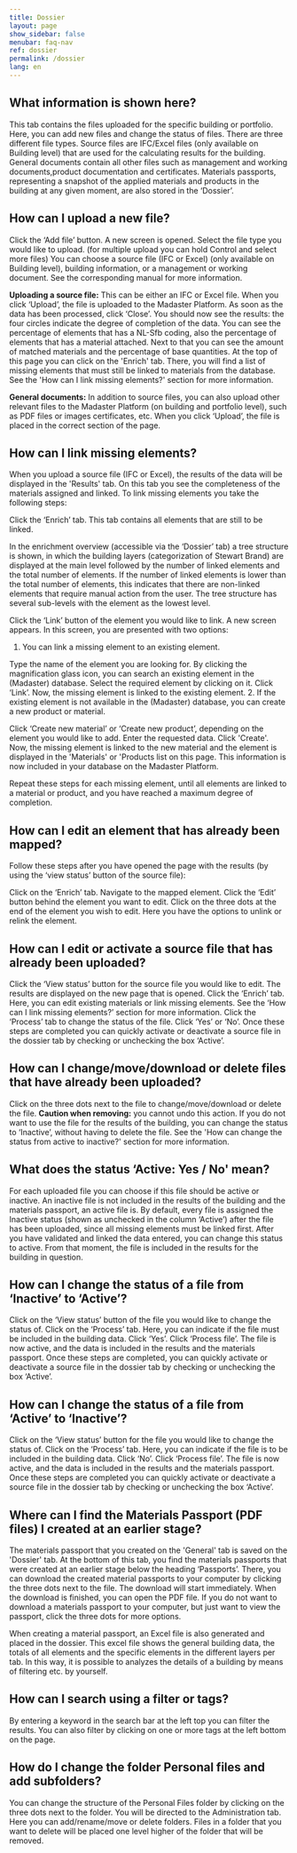 ```yaml
---
title: Dossier
layout: page
show_sidebar: false
menubar: faq-nav
ref: dossier
permalink: /dossier
lang: en
---
```


## What information is shown here?
This tab contains the files uploaded for the specific building or portfolio. Here, you can add new files and change the status of files. There are three different file types. Source files are IFC/Excel files (only available on Building level) that are used for the calculating results for the building. General documents contain all other files such as management and working documents,product documentation and certificates. Materials passports, representing a snapshot of the applied materials and products in the building at any given moment, are also stored in the ‘Dossier’.

## How can I upload a new file?
Click the ‘Add file’ button. A new screen is opened.
Select the file type you would like to upload. (for multiple upload you can hold Control and select more files) You can choose a source file (IFC or Excel) (only available on Building level), building information, or a management or working document. See the corresponding manual for more information.

**Uploading a source file:** This can be either an IFC or Excel file. When you click ‘Upload’, the file is uploaded to the Madaster Platform. As soon as the data has been processed, click ‘Close’.  You should now see the results: the four circles indicate the degree of completion of the data. You can see the percentage of elements that has a NL-Sfb coding, also the percentage of elements that has a material attached. Next to that you can see the amount of matched materials and the percentage of base quantities. At the top of this page you can click on the 'Enrich' tab. There, you will find a list of missing elements that must still be linked to materials from the database. See the 'How can I link missing elements?' section for more information.

**General documents:** In addition to source files, you can also upload other relevant files to the Madaster Platform (on building and portfolio level), such as PDF files or images certificates, etc. When you click ‘Upload’, the file is placed in the correct section of the page.

## How can I link missing elements?
When you upload a source file (IFC or Excel), the results of the data will be displayed in the 'Results' tab. On this tab you see the completeness of the materials assigned and linked. To link missing elements you take the following steps:

Click the ‘Enrich’ tab. This tab contains all elements that are still to be linked.

In the enrichment overview (accessible via the ‘Dossier’ tab) a tree structure is shown, in which the building layers (categorization of Stewart Brand) are displayed at the main level followed by the number of linked elements and the total number of elements. If the number of linked elements is lower than the total number of elements, this indicates that there are non-linked elements that require manual action from the user. The tree structure has several sub-levels with the element as the lowest level.

Click the ‘Link’ button of the element you would like to link. A new screen appears. In this screen, you are presented with two options:

1. You can link a missing element to an existing element.

Type the name of the element you are looking for. By clicking the magnification glass icon, you can search an existing element in the (Madaster) database.
Select the required element by clicking on it.
Click ‘Link’. Now, the missing element is linked to the existing element.
2. If the existing element is not available in the (Madaster) database, you can create a new product or material.

Click ‘Create new material’ or ‘Create new product’, depending on the element you would like to add.
Enter the requested data.
Click 'Create'. 
Now, the missing element is linked to the new material and the element is displayed in the 'Materials' or 'Products list on this page. This information is now included in your database on the Madaster Platform.  

Repeat these steps for each missing element, until all elements are linked to a material or product, and you have reached a maximum degree of completion.

## How can I edit an element that has already been mapped?
Follow these steps after you have opened the page with the results (by using the ‘view status’ button of the source file):

Click on the ‘Enrich’ tab.
Navigate to the mapped element.
Click the ‘Edit’ button behind the element you want to edit.
Click on the three dots at the end of the element you wish to edit. Here you have the options to unlink or relink the element.

## How can I edit or activate a source file that has already been uploaded?
Click the ‘View status’ button for the source file you would like to edit. The results are displayed on the new page that is opened.
Click the ‘Enrich’ tab. Here, you can edit existing materials or link missing elements. See the ‘How can I link missing elements?’ section for more information.
Click the ‘Process’ tab to change the status of the file. Click ‘Yes’ or ‘No’. 
Once these steps are completed you can quickly activate or deactivate a source file in the dossier tab by checking or unchecking the box ‘Active’.

## How can I change/move/download or delete files that have already been uploaded?
Click on the three dots next to the file to change/move/download or delete the file.
**Caution when removing:** you cannot undo this action. If you do not want to use the file for the results of the building, you can change the status to ‘Inactive’, without having to delete the file. See the 'How can change the status from active to inactive?' section for more information.

## What does the status ‘Active: Yes / No' mean?
For each uploaded file you can choose if this file should be active or inactive. An inactive file is not included in the results of the building and the materials passport, an active file is. By default, every file is assigned the Inactive status (shown as unchecked in the column ‘Active’) after the file has been uploaded, since all missing elements must be linked first. After you have validated and linked the data entered, you can change this status to active. From that moment, the file is included in the results for the building in question.  

## How can I change the status of a file from ‘Inactive’ to ‘Active’?
Click on the ‘View status’ button of the file you would like to change the status of.
Click on the ‘Process’ tab. Here, you can indicate if the file must be included in the building data.
Click ‘Yes’.
Click ‘Process file’. The file is now active, and the data is included in the results and the materials passport.
Once these steps are completed, you can quickly activate or deactivate a source file in the dossier tab by checking or unchecking the box ‘Active’.

## How can I change the status of a file from ‘Active’ to ‘Inactive’?
Click on the ‘View status’ button for the file you would like to change the status of.
Click on the ‘Process’ tab. Here, you can indicate if the file is to be included in the building data.
Click ‘No’.
Click ‘Process file’. The file is now active, and the data is included in the results and the materials passport.
Once these steps are completed you can quickly activate or deactivate a source file in the dossier tab by checking or unchecking the box ‘Active’.

## Where can I find the Materials Passport (PDF files) I created at an earlier stage?
The materials passport that you created on the 'General' tab is saved on the 'Dossier' tab. At the bottom of this tab, you find the materials passports that were created at an earlier stage below the heading ‘Passports’. There, you can download the created material passports to your computer by clicking the three dots next to the file. The download will start immediately. When the download is finished, you can open the PDF file. If you do not want to download a materials passport to your computer, but just want to view the passport, click the three dots for more options.

When creating a material passport, an Excel file is also generated and placed in the dossier. This excel file shows the general building data, the totals of all elements and the specific elements in the different layers per tab. In this way, it is possible to analyzes the details of a building by means of filtering etc. by yourself.

## How can I search using a filter or tags?
By entering a keyword in the search bar at the left top you can filter the results. You can also filter by clicking on one or more tags at the left bottom on the page.

## How do I change the folder Personal files and add subfolders?
You can change the structure of the Personal Files folder by clicking on the three dots next to the folder. You will be directed to the Administration tab. Here you can add/rename/move or delete folders. Files in a folder that you want to delete will be placed one level higher of the folder that will be removed.
